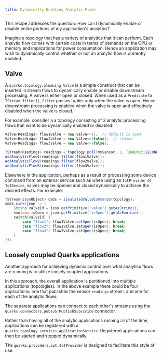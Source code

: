 ```yaml
---
title: Dynamically Enabling Analytic Flows
---
```


This recipe addresses the question: How can I dynamically enable or disable entire portions of my application's analytics?

Imagine a topology that has a variety of analytics that it can perform. Each analytic flow comes with certain costs in terms of demands on the CPU or memory and implications for power consumption. Hence an application may wish to dynamically control whether or not an analytic flow is currently enabled.

## Valve

A `quarks.topology.plumbing.Valve` is a simple construct that can be inserted in stream flows to dynamically enable or disable downstream processing. A valve is either open or closed. When used as a `Predicate` to `TStream.filter()`, `filter` passes tuples only when the valve is open. Hence downstream processing is enabled when the valve is open and effectively disabled when the valve is closed.

For example, consider a a topology consisting of 3 analytic processing flows that want to be dynamically enabled or disabled:

```java
Valve<Readings> flow1Valve = new Valve<>();  // default is open
Valve<Readings> flow2Valve = new Valve<>(false);  // closed
Valve<Readings> flow3Valve = new Valve<>(false);

TStream<Readings> readings = topology.poll(mySensor, 1, TimeUnit.SECONDS);
addAnalyticFlow1(readings.filter(flow1Valve));
addAnalyticFlow2(readings.filter(flow2Valve));
addAnalyticFlow3(readings.filter(flow3Valve));
```

Elsewhere in the application, perhaps as a result of processing some device command from an external service such as when using an `IotProvider` or `IotDevice`, valves may be opened and closed dynamically to achieve the desired effects. For example:

```java
TStream<JsonObject> cmds = simulatedValveCommands(topology);
cmds.sink(json -> {
    String valveId = json.getPrimitive("valve").getAsString();
    boolean isOpen = json.getPrimitive("isOpen").getAsBoolean();
    switch(valveId) {
        case "flow1": flow1Valve.setOpen(isOpen); break;
        case "flow2": flow2Valve.setOpen(isOpen); break;
        case "flow3": flow3Valve.setOpen(isOpen); break;
    }
});
```

## Loosely coupled Quarks applications

Another approach for achieving dynamic control over what analytics flows are running is to utilize loosely coupled applications.

In this approach, the overall application is partitioned into multiple applications (topologies). In the above example there could be four applications: one that publishes the sensor `readings` stream, and one for each of the analytic flows.

The separate applications can connect to each other's streams using the `quarks.connectors.pubsub.PublishSubscribe` connector.

Rather than having all of the analytic applications running all of the time, applications can be registered with a `quarks.topology.services.ApplicationService`. Registered applications can then be started and stopped dynamically.

The `quarks.providers.iot.IotProvider` is designed to facilitate this style of use.
